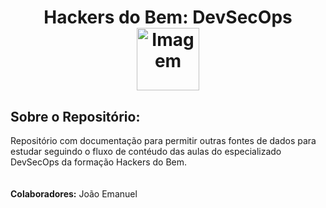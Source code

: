 <div align="center"> 
<h1> Hackers do Bem: DevSecOps  <img src="https://www.google.com/url?sa=i&url=https%3A%2F%2Fsoftex.br%2Fhackers-do-bem-o-maior-programa-gratuito-de-ciberseguranca-do-pais-abre-inscricoes%2F&psig=AOvVaw0uBcajg9dNGf9jrEGBfgU4&ust=1722985741316000&source=images&cd=vfe&opi=89978449&ved=0CBEQjRxqFwoTCKjBuZr83ocDFQAAAAAdAAAAABAJ" alt="Imagem" width="100"> </h1>
</div>

<h2>Sobre o Repositório:</h2>
<a>Repositório com documentação para permitir outras fontes de dados para estudar seguindo o fluxo de contéudo das aulas do especializado DevSecOps da formação Hackers do Bem.</a>
<br>
<br>
<br>
<strong>Colaboradores:</strong><a> João Emanuel</a>

